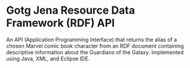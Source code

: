 # Gotg Jena Resource Data Framework (RDF) API
An API (Application Programming Interface) that returns the alias of a chosen Marvel comic book character from an RDF document containing descriptive information about the Guardians of the Galaxy. Implemented using Java, XML, and Eclipse IDE. 
